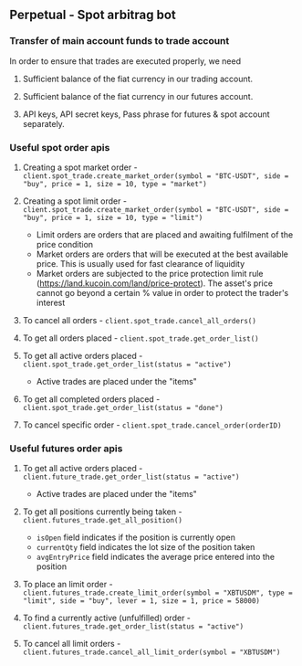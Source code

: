 ## Perpetual - Spot arbitrag bot

### Transfer of main account funds to trade account
In order to ensure that trades are executed properly, we need 

1) Sufficient balance of the fiat currency in our trading account.

2) Sufficient balance of the fiat currency in our futures account.

3) API keys, API secret keys, Pass phrase for futures & spot account separately.


### Useful spot order apis
1) Creating a spot market order - `client.spot_trade.create_market_order(symbol = "BTC-USDT", side = "buy", price = 1, size = 10, type = "market")`

2) Creating a spot limit order - `client.spot_trade.create_market_order(symbol = "BTC-USDT", side = "buy", price = 1, size = 10, type = "limit")`
	- Limit orders are orders that are placed and awaiting fulfilment of the price condition
	- Market orders are orders that will be executed at the best available price. This is usually used for fast clearance of liquidity
	- Market orders are subjected to the price protection limit rule (https://land.kucoin.com/land/price-protect). The asset's price cannot go beyond a certain % value in order to protect the trader's interest

3) To cancel all orders - `client.spot_trade.cancel_all_orders()`

4) To get all orders placed - `client.spot_trade.get_order_list()`

5) To get all active orders placed - `client.spot_trade.get_order_list(status = "active")`
	- Active trades are placed under the "items"

6) To get all completed orders placed - `client.spot_trade.get_order_list(status = "done")`

7) To cancel specific order - `client.spot_trade.cancel_order(orderID)`


### Useful futures order apis
1) To get all active orders placed - `client.future_trade.get_order_list(status = "active")`
	- Active trades are placed under the "items"

2) To get all positions currently being taken - `client.futures_trade.get_all_position()`
	- `isOpen` field indicates if the position is currently open
	- `currentQty` field indicates the lot size of the position taken
	- `avgEntryPrice` field indicates the average price entered into the position

3) To place an limit order - `client.futures_trade.create_limit_order(symbol = "XBTUSDM", type = "limit", side = "buy", lever = 1, size = 1, price = 58000)`

4) To find a currently active (unfulfilled) order - `client.futures_trade.get_order_list(status = "active")`

5) To cancel all limit orders - `client.futures_trade.cancel_all_limit_order(symbol = "XBTUSDM")`
